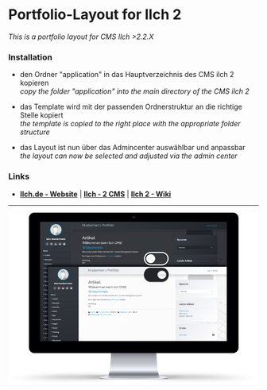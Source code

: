 # Portfolio-Layout for Ilch 2

_This is a portfolio layout for CMS Ilch >2.2.X_

### Installation
- den Ordner "application" in das Hauptverzeichnis des CMS ilch 2 kopieren
<br>_copy the folder "application" into the main directory of the CMS ilch 2_

- das Template wird mit der passenden Ordnerstruktur an die richtige Stelle kopiert
<br>_the template is copied to the right place with the appropriate folder structure_

- das Layout ist nun über das Admincenter auswählbar und anpassbar
<br>_the layout can now be selected and adjusted via the admin center_

### Links
- **[Ilch.de - Website](https://www.ilch.de)**  |  **[Ilch - 2 CMS](https://github.com/IlchCMS/Ilch-2.0/releases/latest)**  |  **[Ilch 2 - Wiki](https://github.com/IlchCMS/Ilch-2.0/wiki)**
 
***
![Logo](https://github.com/LordSchirmer/Ilch2_Portfolio_Layout/blob/main/application/layouts/portfolio/config/screen.png)
